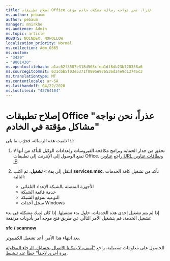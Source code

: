```yaml
---
title: إصلاح تطبيقات Office عذرا، نحن تواجه رسالة مشكلات خادم مؤقت
ms.author: pebaum
author: pebaum
manager: mnirkhe
ms.audience: Admin
ms.topic: article
ROBOTS: NOINDEX, NOFOLLOW
localization_priority: Normal
ms.collection: Adm_O365
ms.custom:
- "3420"
- "9001430"
ms.openlocfilehash: a1ac62f3587e318d563cfea1df8db23b720358a6
ms.sourcegitcommit: 631cbb5f03e5371f0995e976536d24e9d13746c3
ms.translationtype: MT
ms.contentlocale: ar-SA
ms.lasthandoff: 04/22/2020
ms.locfileid: "43764104"
---
```

# <a name="fixing-the-office-apps-sorry-we-are-having-temporary-server-issues-message"></a>إصلاح تطبيقات Office "عذراً، نحن نواجه مشاكل مؤقتة في الخادم"

إذا تلقيت هذه الرسالة، فجرّب ما يلي:

1. تحقق من جدار الحماية وبرامج مكافحة الفيروسات وإعدادات الوكيل للتأكد من أنها لا تمنع الوصول إلى الإنترنت إلى تطبيقات Office. راجع [عناوين URL ونطاقات عناوين IP](https://docs.microsoft.com/office365/enterprise/urls-and-ip-address-ranges).

2. انتقل إلى **بدء** > **تشغيل**، ثم اكتب **services.msc**. تأكد من تشغيل كافة الخدمات التالية:
    - الأجهزة المتصلة بالشبكة الإعداد التلقائي
    - خدمة قائمة الشبكة
    - التوعية بموقع الشبكة
    - سجل أحداث Windows

إذا لم يتم تشغيل إحدى هذه الخدمات، حاول بدء تشغيلها. إذا كان لديك مشكلة في بدء تشغيل الخدمة، قم بتشغيل الأمر التالي عن طريق فتح موجه أمر بأذونات مرتفعة:

**sfc / scannow**

بعد انتهاء هذا الأمر، أعد تشغيل الكمبيوتر.

للحصول على معلومات تفصيلية، راجع ["آسف، لا يمكننا الاتصال بحسابك. الرجاء المحاولة مرة أخرى لاحقاً" خطأ عند تنشيط](https://docs.microsoft.com/office/troubleshoot/activation-installation/issue-when-activate-office-from-office-365).